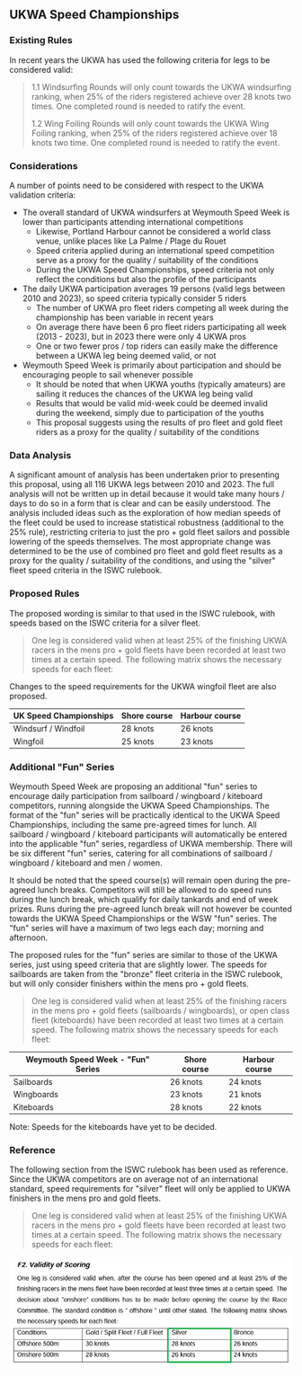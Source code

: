## UKWA Speed Championships

### Existing Rules

In recent years the UKWA has used the following criteria for legs to be considered valid:

> 1.1 Windsurfing Rounds will only count towards the UKWA windsurfing ranking, when 25% of the riders registered achieve over 28 knots two times. One completed round is needed to ratify the event.
>
> 1.2 Wing Foiling Rounds will only count towards the UKWA Wing Foiling ranking, when 25% of the riders registered achieve over 18 knots two time. One completed round is needed to ratify the event.



### Considerations

A number of points need to be considered with respect to the UKWA validation criteria:

- The overall standard of UKWA windsurfers at Weymouth Speed Week is lower than participants attending international competitions
  - Likewise, Portland Harbour cannot be considered a world class venue, unlike places like La Palme / Plage du Rouet
  - Speed criteria applied during an international speed competition serve as a proxy for the quality / suitability of the conditions
  - During the UKWA Speed Championships, speed criteria not only reflect the conditions but also the profile of the participants
- The daily UKWA participation averages 19 persons (valid legs between 2010 and 2023), so speed criteria typically consider 5 riders
  - The number of UKWA pro fleet riders competing all week during the championship has been variable in recent years
  - On average there have been 6 pro fleet riders participating all week (2013 - 2023), but in 2023 there were only 4 UKWA pros
  - One or two fewer pros / top riders can easily make the difference between a UKWA leg being deemed valid, or not
- Weymouth Speed Week is primarily about participation and should be encouraging people to sail whenever possible
  - It should be noted that when UKWA youths (typically amateurs) are sailing it reduces the chances of the UKWA leg being valid
  - Results that would be valid mid-week could be deemed invalid during the weekend, simply due to participation of the youths
  - This proposal suggests using the results of pro fleet and gold fleet riders as a proxy for the quality / suitability of the conditions



### Data Analysis

A significant amount of analysis has been undertaken prior to presenting this proposal, using all 116 UKWA legs between 2010 and 2023. The full analysis will not be written up in detail because it would take many hours / days to do so in a form that is clear and can be easily understood. The analysis included ideas such as the exploration of how median speeds of the fleet could be used to increase statistical robustness (additional to the 25% rule), restricting criteria to just the pro + gold fleet sailors and possible lowering of the speeds themselves. The most appropriate change was determined to be the use of combined pro fleet and gold fleet results as a proxy for the quality / suitability of the conditions, and using the "silver" fleet speed criteria in the ISWC rulebook.




### Proposed Rules

The proposed wording is similar to that used in the ISWC rulebook, with speeds based on the ISWC criteria for a silver fleet.

> One leg is considered valid when at least 25% of the finishing UKWA racers in the mens pro + gold fleets have been recorded at least two times at a certain speed. The following matrix shows the necessary speeds for each fleet:

Changes to the speed requirements for the UKWA wingfoil fleet are also proposed.

| UK Speed Championships | Shore course | Harbour course |
| ---------------------- | ------------ | -------------- |
| Windsurf / Windfoil    | 28 knots     | 26 knots       |
| Wingfoil               | 25 knots     | 23 knots       |




### Additional "Fun" Series

Weymouth Speed Week are proposing an additional "fun" series to encourage daily participation from sailboard / wingboard / kiteboard competitors, running alongside the UKWA Speed Championships. The format of the "fun" series will be practically identical to the UKWA Speed Championships, including the same pre-agreed times for lunch. All sailboard / wingboard / kiteboard participants will automatically be entered into the applicable "fun" series, regardless of UKWA membership. There will be six different "fun" series, catering for all combinations of sailboard / wingboard / kiteboard and men / women.

It should be noted that the speed course(s) will remain open during the pre-agreed lunch breaks. Competitors will still be allowed to do speed runs during the lunch break, which qualify for daily tankards and end of week prizes. Runs during the pre-agreed lunch break will not however be counted towards the UKWA Speed Championships or the WSW "fun" series. The "fun" series will have a maximum of two legs each day; morning and afternoon.

The proposed rules for the "fun" series are similar to those of the UKWA series, just using speed criteria that are slightly lower. The speeds for sailboards are taken from the "bronze" fleet criteria in the ISWC rulebook, but will only consider finishers within the mens pro + gold fleets.

> One leg is considered valid when at least 25% of the finishing racers in the mens pro + gold fleets (sailboards / wingboards), or open class fleet (kiteboards) have been recorded at least two times at a certain speed. The following matrix shows the necessary speeds for each fleet:

| Weymouth Speed Week - "Fun" Series | Shore course | Harbour course |
| ---------------------------------- | ------------ | -------------- |
| Sailboards                         | 26 knots     | 24 knots       |
| Wingboards                         | 23 knots     | 21 knots       |
| Kiteboards                         | 28 knots     | 22 knots       |

Note: Speeds for the kiteboards have yet to be decided.




### Reference

The following section from the ISWC rulebook has been used as reference. Since the UKWA competitors are on average not of an international standard, speed requirements for "silver" fleet will only be applied to UKWA finishers in the mens pro and gold fleets.

> One leg is considered valid when at least 25% of the finishing UKWA racers in the mens pro + gold fleets have been recorded at least two times at a certain speed. The following matrix shows the necessary speeds for each fleet:

![ISWC](iswc.png)
